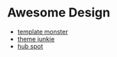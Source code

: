 # Awesome Design

- [template monster](https://www.templatemonster.com/)
- [theme junkie](https://www.theme-junkie.com/themes/)
- [hub spot](https://blog.hubspot.com/marketing/best-website-designs-list)
